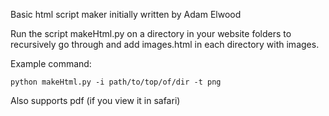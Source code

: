 Basic html script maker initially written by Adam Elwood 

Run the script makeHtml.py on a directory in your website folders to recursively go through and add images.html in each directory with images.

Example command:

```python makeHtml.py -i path/to/top/of/dir -t png```

Also supports pdf (if you view it in safari)
